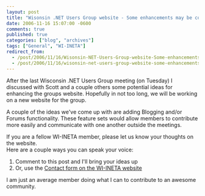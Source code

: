 ```yaml
---
layout: post
title: "Wisonsin .NET Users Group website - Some enhancements may be coming..."
date: 2006-11-16 15:07:00 -0600
comments: true
published: true
categories: ["blog", "archives"]
tags: ["General", "WI-INETA"]
redirect_from: 
  - /post/2006/11/16/Wisonsin-NET-Users-Group-website-Some-enhancements-may-be-coming
  - /post/2006/11/16/wisonsin-net-users-group-website-some-enhancements-may-be-coming
---
```

<!-- more -->
<p>
After the last Wisconsin .NET Users Group meeting (on Tuesday) I discussed with Scott and a couple others some potential ideas for enhancing the groups website. Hopefully in not too long, we will be working on a new website for the group.
</p>
<p>
A couple of the ideas we&#39;ve come up with are adding Blogging and/or Forums functionality. These feature sets would allow members to contribute more easily and communicate with one another outside the meetings.
</p>
<p>
If you are a fellow WI-INETA member, please let us know your thoughts on the website.<br />
Here are a couple ways you can speak your voice:
</p>
<ol>
	<li>Comment to this post and I&#39;ll bring your ideas up</li>
	<li>Or, use the <a href="http://wi-ineta.org/DesktopDefault.aspx?tabid=60">Contact form on the WI-INETA website</a></li>
</ol>
<p>
I am just an average member doing what I can to contribute to an awesome community.
</p>
